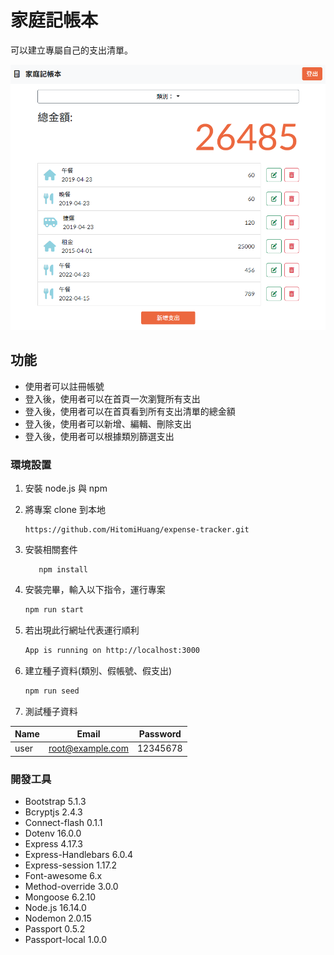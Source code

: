 # 家庭記帳本
可以建立專屬自己的支出清單。

<img src="./public/images/demopic_01.PNG"><br>

## 功能
- 使用者可以註冊帳號
- 登入後，使用者可以在首頁一次瀏覽所有支出
- 登入後，使用者可以在首頁看到所有支出清單的總金額
- 登入後，使用者可以新增、編輯、刪除支出
- 登入後，使用者可以根據類別篩選支出

### 環境設置
1. 安裝 node.js 與 npm
2. 將專案 clone 到本地
   ```
   https://github.com/HitomiHuang/expense-tracker.git
   ```

3. 安裝相關套件
   ```
      npm install
   ```

4. 安裝完畢，輸入以下指令，運行專案
   ```bash
   npm run start
   ```

5. 若出現此行網址代表運行順利
   ```bash
   App is running on http://localhost:3000
   ```
6. 建立種子資料(類別、假帳號、假支出)
   ```bash
   npm run seed
   ```
7. 測試種子資料

  | Name | Email | Password |
  | ------------- | :---: | -------- |
  | user          | root@example.com| 12345678  |


### 開發工具
- Bootstrap 5.1.3
- Bcryptjs 2.4.3
- Connect-flash 0.1.1
- Dotenv 16.0.0 
- Express 4.17.3
- Express-Handlebars 6.0.4   
- Express-session 1.17.2  
- Font-awesome 6.x
- Method-override 3.0.0
- Mongoose 6.2.10
- Node.js 16.14.0
- Nodemon 2.0.15
- Passport 0.5.2
- Passport-local 1.0.0